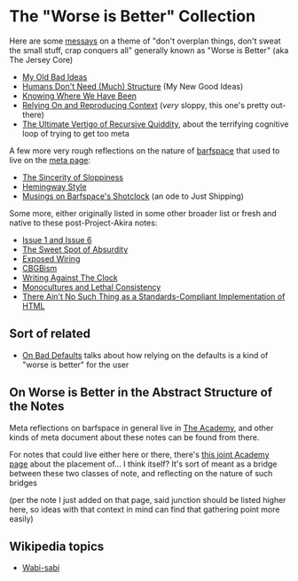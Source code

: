 # The "Worse is Better" Collection

Here are some [messays](hwhnk-bgrdy-4rbbs-9kyf0-qfsrw) on a theme of "don't overplan things, don't sweat the small stuff, crap conquers all" generally known as "Worse is Better" (aka The Jersey Core)

- [My Old Bad Ideas](yfsxd-ek388-ct9ye-xb9we-qb9mj)
- [Humans Don't Need (Much) Structure](vbm7b-rxw4t-mc9jr-w9nrg-kfz8e) (My New Good Ideas)
- [Knowing Where We Have Been](7rdy8-k0n1z-m8a22-c8m7p-s19bc)
- [Relying On and Reproducing Context](hhbyk-ta02s-459vh-tc237-ppp4m) (*very* sloppy, this one's pretty out-there)
- [The Ultimate Vertigo of Recursive Quiddity](7vrfz-hc1hv-1pbx4-0ahfb-eq1wr), about the terrifying cognitive loop of trying to get too meta

A few more very rough reflections on the nature of [barfspace][OBRN] that used to live on the [meta page][BSMC]:

[OBRN]: fyd6d-81rzj-g0892-971ke-k0dre
[BSMC]: hhd1t-c4qv4-wn8bf-nps2x-5fcjs

- [The Sincerity of Sloppiness](raqwh-fwqnw-cfajd-vmnsw-1y54n)
- [Hemingway Style](1k9mz-7xpwm-atadj-xdqz4-58ngp)
- [Musings on Barfspace's Shotclock](7fgvv-b2h4q-1sa68-89vyn-bdpgk) (an ode to Just Shipping)

Some more, either originally listed in some other broader list or fresh and native to these post-Project-Akira notes:

- [Issue 1 and Issue 6](an97y-x43j0-2e8qd-jh2rd-qn3m7)
- [The Sweet Spot of Absurdity](bechq-acwxs-rx94a-yg994-g6ekx)
- [Exposed Wiring](fw9yk-zgyvd-0ka34-jcp6k-vn17d)
- [CBGBism](hagh1-44vq0-g083z-kd2aw-mg304)
- [Writing Against The Clock](33fzn-kb036-j39rs-zkc1j-frj0h)
- [Monocultures and Lethal Consistency](83abr-8chpc-4f9ct-0z1v4-03prw)
- [There Ain't No Such Thing as a Standards-Compliant Implementation of HTML](yds7h-eq4b8-r9a8q-8t30k-4ehaw)

## Sort of related

- [On Bad Defaults](g6hxw-14rnq-c5a5j-n4h4f-fnfpj) talks about how relying on the defaults is a kind of "worse is better" for the user

## On Worse is Better in the Abstract Structure of the Notes

Meta reflections on barfspace in general live in [The Academy](n30v4-dw8dc-c98hz-wyaay-1vf8j), and other kinds of meta document about these notes can be found from there.

For notes that could live either here or there, there's [this joint Academy page](6yanh-hg3gd-s69sp-wyba4-qgkgt) about the placement of... I think itself? It's sort of meant as a bridge between these two classes of note, and reflecting on the nature of such bridges

(per the note I just added on that page, said junction should be listed higher here, so ideas with that context in mind can find that gathering point more easily)

## Wikipedia topics

- [Wabi-sabi](https://en.wikipedia.org/wiki/Wabi-sabi)
